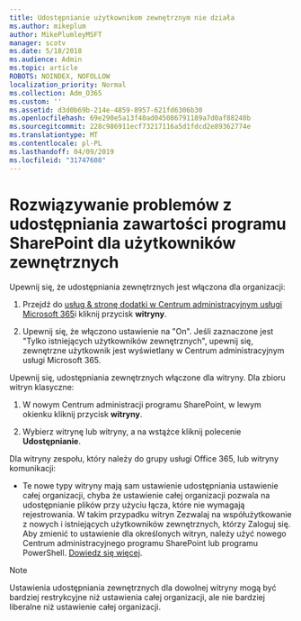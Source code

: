 ```yaml
---
title: Udostępnianie użytkownikom zewnętrznym nie działa
ms.author: mikeplum
author: MikePlumleyMSFT
manager: scotv
ms.date: 5/18/2018
ms.audience: Admin
ms.topic: article
ROBOTS: NOINDEX, NOFOLLOW
localization_priority: Normal
ms.collection: Adm_O365
ms.custom: ''
ms.assetid: d3d0b69b-214e-4859-8957-621fd6306b30
ms.openlocfilehash: 69e290e5a13f40ad045086791189a7d0af88240b
ms.sourcegitcommit: 228c986911ecf73217116a5d1fdcd2e89362774e
ms.translationtype: MT
ms.contentlocale: pl-PL
ms.lasthandoff: 04/09/2019
ms.locfileid: "31747608"
---
```

# <a name="fix-problems-sharing-sharepoint-content-with-external-users"></a>Rozwiązywanie problemów z udostępniania zawartości programu SharePoint dla użytkowników zewnętrznych

Upewnij się, że udostępniania zewnętrznych jest włączona dla organizacji:
  
1. Przejdź do [usług &amp; stronę dodatki w Centrum administracyjnym usługi Microsoft 365](https://portal.office.com/adminportal/home#/Settings/ServicesAndAddIns)i kliknij przycisk **witryny**.
    
2. Upewnij się, że włączono ustawienie na "On". Jeśli zaznaczone jest "Tylko istniejących użytkowników zewnętrznych", upewnij się, zewnętrzne użytkownik jest wyświetlany w Centrum administracyjnym usługi Microsoft 365.
    
Upewnij się, udostępniania zewnętrznych włączone dla witryny. Dla zbioru witryn klasyczne:
  
1. W nowym Centrum administracji programu SharePoint, w lewym okienku kliknij przycisk **witryny**.
    
2. Wybierz witrynę lub witryny, a na wstążce kliknij polecenie **Udostępnianie**.
    
Dla witryny zespołu, który należy do grupy usługi Office 365, lub witryny komunikacji:
  
- Te nowe typy witryny mają sam ustawienie udostępniania ustawienie całej organizacji, chyba że ustawienie całej organizacji pozwala na udostępnianie plików przy użyciu łącza, które nie wymagają rejestrowania. W takim przypadku witryn Zezwalaj na współużytkowanie z nowych i istniejących użytkowników zewnętrznych, którzy Zaloguj się. Aby zmienić to ustawienie dla określonych witryn, należy użyć nowego Centrum administracyjnego programu SharePoint lub programu PowerShell. [Dowiedz się więcej](https://go.microsoft.com/fwlink/?linkid=871863).
    
> [!NOTE]
> Ustawienia udostępniania zewnętrznych dla dowolnej witryny mogą być bardziej restrykcyjne niż ustawienia całej organizacji, ale nie bardziej liberalne niż ustawienie całej organizacji. 
  

